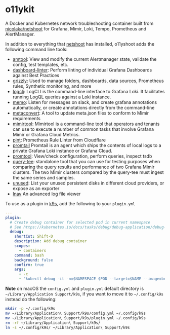 # o11ykit

A Docker and Kubernetes network troubleshooting container built from [nicolaka/netshoot](https://github.com/nicolaka/netshoot/tree/master) for Grafana, Mimir, Loki, Tempo, Prometheus and AlertManager.

In addition to everything that [netshoot](https://github.com/nicolaka/netshoot/tree/master) has installed, o11yshoot adds the following command line tools:

-   [amtool](https://github.com/prometheus/alertmanager): View and modify the current Alertmanager state, validate the config, test templates, etc.
-   [dashboard-linter](https://github.com/grafana/dashboard-linter): Perform linting of individual Grafana Dashboards against Best Practices
-   [grizzly](https://github.com/grafana/grizzly): Used to manage folders, dashboards, data sources, Prometheus rules, Synthetic monitoring, and more
-   [logcli](https://grafana.com/docs/loki/latest/tools/logcli):  LogCLI is the command-line interface to Grafana Loki. It facilitates running LogQL queries against a Loki instance.
-   [memo](https://github.com/grafana/memo): Listen for messages on slack, and create grafana annotations automatically, or create annotations directly from the command-line
-   [metaconvert](https://github.com/grafana/mimir): A tool to update meta.json files to conform to Mimir requirements
-   [mimirtool](https://grafana.com/docs/mimir/latest/operators-guide/tools/mimirtool): Mimirtool is a command-line tool that operators and tenants can use to execute a number of common tasks that involve Grafana Mimir or Grafana Cloud Metrics.
-   [pint](https://cloudflare.github.io/pint): Prometheus Rule Linter from Cloudflare
-   [promtail](https://grafana.com/docs/loki/latest/clients/promtail) Promtail is an agent which ships the contents of local logs to a private Grafana Loki instance or Grafana Cloud.
-   [promtool](https://prometheus.io/docs/prometheus/latest/configuration/unit_testing_rules/): View/check configuration, perform queries, inspect tsdb
-   [query-tee](https://grafana.com/docs/mimir/latest/operators-guide/tools/query-tee): standalone tool that you can use for testing purposes when comparing the query results and performance of two Grafana Mimir clusters. The two Mimir clusters compared by the query-tee must ingest the same series and samples.
-   [unused](https://github.com/grafana/unused): List your unused persistent disks in different cloud providers, or expose as an exporter
-   [lnav](https://lnav.org) An advanced log file viewer

To use as a plugin in [k9s](https://k9scli.io), add the following to your `plugin.yml`

```yaml
---
plugin:
  # Create debug container for selected pod in current namespace
  # See https://kubernetes.io/docs/tasks/debug/debug-application/debug-running-pod/#ephemeral-container
  debug:
    shortCut: Shift-D
    description: Add debug container
    scopes:
      - containers
    command: bash
    background: false
    confirm: true
    args:
      - -c
      - "kubectl debug -it -n=$NAMESPACE $POD --target=$NAME --image=bentonam/o11yshoot --share-processes -- bash"
```

**Note** on macOS the `config.yml` and `plugin.yml` default directory is `~/Library/Application Support/k9s`, if you want to move it to `~/.config/k9s` instead do the following:

```bash
mkdir -p ~/.config/k9s
mv ~/Library/Application\ Support/k9s/config.yml ~/.config/k9s
mv ~/Library/Application\ Support/k9s/plugin.yml ~/.config/k9s
rm -rf ~/Library/Application\ Support/k9s/
ln -s ~/.config/k9s/ ~/Library/Application\ Support/k9s
```
